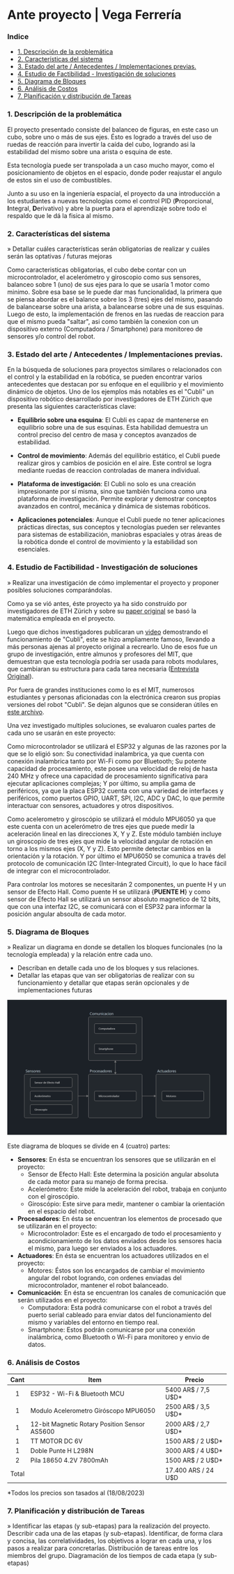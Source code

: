 # Ante proyecto | Vega Ferrería <!-- omit from toc -->

### Indice <!-- omit from toc -->
- [1. Descripción de la problemática](#1-descripción-de-la-problemática)
- [2. Características del sistema](#2-características-del-sistema)
- [3. Estado del arte / Antecedentes / Implementaciones previas.](#3-estado-del-arte--antecedentes--implementaciones-previas)
- [4. Estudio de Factibilidad - Investigación de soluciones](#4-estudio-de-factibilidad---investigación-de-soluciones)
- [5. Diagrama de Bloques](#5-diagrama-de-bloques)
- [6. Análisis de Costos](#6-análisis-de-costos)
- [7. Planificación y distribución de Tareas](#7-planificación-y-distribución-de-tareas)


### 1. Descripción de la problemática
El proyecto presentado consiste del balanceo de figuras, en este caso un cubo, sobre uno o más de sus ejes. Ésto es logrado a través del uso de ruedas de reacción para invertir la caída del cubo, logrando asi la estabilidad del mismo sobre una arista o esquina de este.

Esta tecnología puede ser transpolada a un caso mucho mayor, como el posicionamiento de objetos en el espacio, donde poder reajustar el angulo de estos sin el uso de combustibles.

Junto a su uso en la ingeniería espacial, el proyecto da una introducción a los estudiantes a nuevas tecnologías como el control PID (**P**roporcional, **I**ntegral, **D**erivativo) y abre la puerta para el aprendizaje sobre todo el respaldo que le dá la fisica al mismo. 

### 2. Características del sistema
» Detallar cuáles características serán obligatorias de realizar y cuáles serán las optativas / futuras mejoras

Como caracteristicas obligatorias, el cubo debe contar con un microcontrolador, el acelerómetro y giroscopio como sus sensores, balanceo sobre 1 (uno) de sus ejes para lo que se usaría 1 motor como minimo. Sobre esa base se le puede dar mas funcionalidad, la primera que se piensa abordar es el balance sobre los 3 (tres) ejes del mismo, pasando de balancearse sobre una arista, a balancearse sobre una de sus esquinas. Luego de esto, la implementación de frenos en las ruedas de reaccion para que el mismo pueda "saltar", asi como también la conexion con un dispositivo externo (Computadora / Smartphone) para monitoreo de sensores y/o control del robot.

### 3. Estado del arte / Antecedentes / Implementaciones previas.
En la búsqueda de soluciones para proyectos similares o relacionados con el control y la estabilidad en la robótica, se pueden encontrar varios antecedentes que destacan por su enfoque en el equilibrio y el movimiento dinámico de objetos. Uno de los ejemplos más notables es el "Cubli" un dispositivo robótico desarrollado por investigadores de ETH Zürich que presenta las siguientes características clave:

- **Equilibrio sobre una esquina**: El Cubli es capaz de mantenerse en equilibrio sobre una de sus esquinas. Esta habilidad demuestra un control preciso del centro de masa y conceptos avanzados de estabilidad.

- **Control de movimiento**: Además del equilibrio estático, el Cubli puede realizar giros y cambios de posición en el aire. Este control se logra mediante ruedas de reaccion controladas de manera individual.

- **Plataforma de investigación**: El Cubli no solo es una creación impresionante por sí misma, sino que también funciona como una plataforma de investigación. Permite explorar y demostrar conceptos avanzados en control, mecánica y dinámica de sistemas robóticos.

- **Aplicaciones potenciales**: Aunque el Cubli puede no tener aplicaciones prácticas directas, sus conceptos y tecnologías pueden ser relevantes para sistemas de estabilización, maniobras espaciales y otras áreas de la robótica donde el control de movimiento y la estabilidad son esenciales.

### 4. Estudio de Factibilidad - Investigación de soluciones 
» Realizar una investigación de cómo implementar el proyecto y proponer posibles soluciones comparándolas.

Como ya se vió antes, éste proyecto ya ha sido construído por investigadores de ETH Zürich y sobre su [paper original](https://folk.ntnu.no/skoge/prost/proceedings/ecc-2013/data/papers/0829.pdf) se basó la matemática empleada en el proyecto.

Luego que dichos investigadores publicaran un [video](https://www.youtube.com/watch?v=n_6p-1J551Y) demostrando el funcionamiento de "Cubli", este se hizo ampliamente famoso, llevando a más personas ajenas al proyecto original a recrearlo. Uno de esos fue un grupo de investigación, entre almunos y profesores del MIT, que demuestran que esta tecnología podria ser usada para robots modulares, que cambiaran su estructura para cada tarea necesaria ([Entrevista Original](https://www.youtube.com/watch?v=6aZbJS6LZbs)).

Por fuera de grandes instituciones como lo es el MIT, numerosos estudiantes y personas aficionadas con la electrónica crearon sus propias versiones del robot "Cubli". Se dejan algunos que se consideran útiles en [este archivo](Resources/Links/Cubli-remakes.md).

Una vez investigado multiples soluciones, se evaluaron cuales partes de cada uno se usarán en este proyecto:

Como microcontrolador se utilizará el ESP32 y algunas de las razones por la que se lo eligió son: Su conectividad inalambrica, ya que cuenta con conexión inalambrica tanto por Wi-Fi como por Bluetooth; Su potente capacidad de procesamiento, este posee una velocidad de reloj de hasta 240 MHz y ofrece una capacidad de procesamiento significativa para ejecutar aplicaciones complejas; Y por último, su amplia gama de periféricos, ya que la placa ESP32 cuenta con una variedad de interfaces y periféricos, como puertos GPIO, UART, SPI, I2C, ADC y DAC, lo que permite interactuar con sensores, actuadores y otros dispositivos.

Como acelerometro y giroscópio se utilizará el módulo MPU6050 ya que este cuenta con un acelerómetro de tres ejes que puede medir la aceleración lineal en las direcciones X, Y y Z.  Este módulo también incluye un giroscopio de tres ejes que mide la velocidad angular de rotación en torno a los mismos ejes (X, Y y Z). Esto permite detectar cambios en la orientación y la rotación. Y por último el MPU6050 se comunica a través del protocolo de comunicación I2C (Inter-Integrated Circuit), lo que lo hace fácil de integrar con el microcontrolador.

Para controlar los motores se necesitarán 2 componentes, un puente H y un sensor de Efecto Hall. Como puente H se utilizará {**PUENTE H**} y como sensor de Efecto Hall se utilizará un sensor absoluto magnetico de 12 bits, que con una interfaz I2C, se comunicará con el ESP32 para informar la posición angular absoulta de cada motor.

### 5. Diagrama de Bloques 
» Realizar un diagrama en donde se detallen los bloques funcionales (no la tecnología empleada) y la relación entre cada uno.
- Describan en detalle cada uno de los bloques y sus relaciones.
- Detallar las etapas que van ser obligatorias de realizar con su funcionamiento y detallar que etapas serán opcionales y de implementaciones futuras

![Diagrama de bloques simplificado](Resources/Images/Diagrama-Bloques.png)

Este diagrama de bloques se divide en 4 (cuatro) partes:
- **Sensores**: En ésta se encuentran los sensores que se utilizarán en el proyecto:
  - Sensor de Efecto Hall: Este determina la posición angular absoluta de cada motor para su manejo de forma precisa.
  - Acelerómetro: Este mide la aceleración del robot, trabaja en conjunto con el giroscópio.
  - Giroscópio: Este sirve para medir, mantener o cambiar la orientación en el espacio del robot.
- **Procesadores**: En ésta se encuentran los elementos de procesado que se utilizarán en el proyecto:
  - Microcontrolador: Este es el encargado de todo el procesamiento y acondicionamiento de los datos enviados desde los sensores hacia el mismo, para luego ser enviados a los actuadores.
- **Actuadores**: En ésta se encuentran los actuadores utilizados en el proyecto:
  - Motores: Éstos son los encargados de cambiar el movimiento angular del robot logrando, con ordenes enviadas del microcontrolador, mantener el robot balanceado.
- **Comunicación**: En ésta se encuentran los canales de comunicación que serán utilizados en el proyecto:
  - Computadora: Esta podrá comunicarse con el robot a través del puerto serial cableado para enviar datos del funcionamiento del mismo y variables del entorno en tiempo real.
  - Smartphone: Estos podrán comunicarse por una conexión inalámbrica, como Bluetooth o Wi-Fi para monitoreo y envio de datos.



### 6. Análisis de Costos

<div align="center">

 Cant |                      Item                       | Precio
:----:|-------------------------------------------------|---------
 1    |          ESP32 - Wi-Fi & Bluetooth MCU          | 5400 AR$ / 7,5 U$D*
 1    |      Modulo Acelerometro Giróscopo MPU6050      | 2500 AR$ / 3,5 U$D*
 1    |  12-bit Magnetic Rotary Position Sensor AS5600  | 2000 AR$ / 2,7 U$D*
 1    |                  TT MOTOR DC 6V                 | 1500 AR$ / 2 U$D*
 1    |               Doble Punte H L298N               | 3000 AR$ / 4 U$D*
 2    |             Pila 18650 4.2V 7800mAh             | 1500 AR$ / 2 U$D*
Total |                                                 | 17.400 ARS / 24 U$D

</div>

*Todos los precios son tasados al (18/08/2023)

### 7. Planificación y distribución de Tareas
» Identificar las etapas (y sub-etapas) para la realización del proyecto. 
Describir cada una de las etapas (y sub-etapas). 
Identificar, de forma clara y concisa, las correlatividades, los objetivos a lograr en cada una, y los pasos a realizar para concretarlas. 
Distribución de tareas entre los miembros del grupo. 
Diagramación de los tiempos de cada etapa (y sub-etapas)
